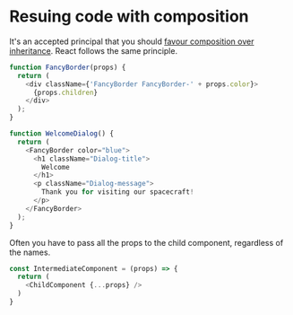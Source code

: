 # Resuing code with composition

It's an accepted principal that you should [favour composition over inheritance](https://reactjs.org/docs/composition-vs-inheritance.html). 
React follows the same principle. 

```javascript
function FancyBorder(props) {
  return (
    <div className={'FancyBorder FancyBorder-' + props.color}>
      {props.children}
    </div>
  );
}

function WelcomeDialog() {
  return (
    <FancyBorder color="blue">
      <h1 className="Dialog-title">
        Welcome
      </h1>
      <p className="Dialog-message">
        Thank you for visiting our spacecraft!
      </p>
    </FancyBorder>
  );
}
```

Often you have to pass all the props to the child component, regardless of the names.

```javascript
const IntermediateComponent = (props) => {
  return (
    <ChildComponent {...props} />
  )
}
```
